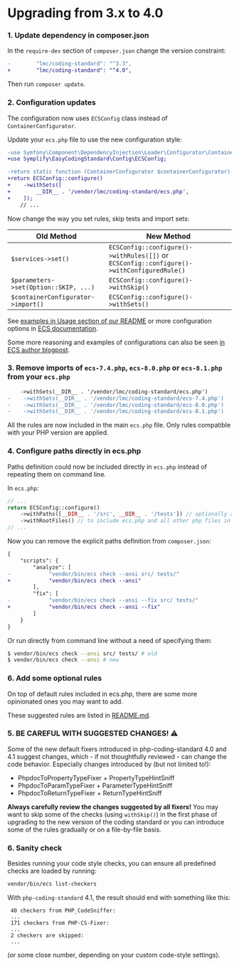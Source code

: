 # Upgrading from 3.x to 4.0

### 1. Update dependency in composer.json
In the `require-dev` section of `composer.json` change the version constraint:

```diff
-        "lmc/coding-standard": "^3.3",
+        "lmc/coding-standard": "^4.0",
```

Then run `composer update`.

### 2. Configuration updates
The configuration now uses `ECSConfig` class instead of `ContainerConfigurator`.

Update your `ecs.php` file to use the new configuration style:

```diff
-use Symfony\Component\DependencyInjection\Loader\Configurator\ContainerConfigurator;
+use Symplify\EasyCodingStandard\Config\ECSConfig;

-return static function (ContainerConfigurator $containerConfigurator): void {
+return ECSConfig::configure()
+    ->withSets([
+        __DIR__ . '/vendor/lmc/coding-standard/ecs.php',
+    ]);
    // ...
```

Now change the way you set rules, skip tests and import sets:

| Old Method                            | New Method                                                                                |
|---------------------------------------|-------------------------------------------------------------------------------------------|
| `$services->set()`                    | `ECSConfig::configure()->withRules([])` or `ECSConfig::configure()->withConfiguredRule()` |
| `$parameters->set(Option::SKIP, ...)` | `ECSConfig::configure()->withSkip()`                                                      |
| `$containerConfigurator->import()`    | `ECSConfig::configure()->withSets()`                                                      |

See [examples in Usage section of our README](https://github.com/alma-oss/php-coding-standard?tab=readme-ov-file#usage)
or more configuration options in [ECS documentation](https://github.com/easy-coding-standard/easy-coding-standard/tree/main?tab=readme-ov-file#configure).

Some more reasoning and examples of configurations can also be seen [in ECS author blogpost](https://tomasvotruba.com/blog/new-in-ecs-simpler-config).

### 3. Remove imports of `ecs-7.4.php`, `ecs-8.0.php` or `ecs-8.1.php` from your `ecs.php`
```diff
    ->withSets(__DIR__ . '/vendor/lmc/coding-standard/ecs.php')
-    ->withSets(__DIR__ . '/vendor/lmc/coding-standard/ecs-7.4.php')
-    ->withSets(__DIR__ . '/vendor/lmc/coding-standard/ecs-8.0.php')
-    ->withSets(__DIR__ . '/vendor/lmc/coding-standard/ecs-8.1.php')
```

All the rules are now included in the main `ecs.php` file. Only rules compatible with your PHP version are applied.

### 4. Configure paths directly in ecs.php

Paths definition could now be included directly in `ecs.php` instead of repeating them on command line.

In `ecs.php`:
```php
// ...
return ECSConfig::configure()
    ->withPaths([__DIR__ . '/src', __DIR__ . '/tests']) // optionally add 'config' or other directories with PHP files
    ->withRootFiles() // to include ecs.php and all other php files in the root directory
// ...
```

Now you can remove the explicit paths definition from `composer.json`:
```diff
{
    "scripts": {
        "analyze": [
-            "vendor/bin/ecs check --ansi src/ tests/"
+            "vendor/bin/ecs check --ansi"
        ],
        "fix": [
-            "vendor/bin/ecs check --ansi --fix src/ tests/"
+            "vendor/bin/ecs check --ansi --fix"
        ]
    }
}
```

Or run directly from command line without a need of specifying them:
```bash
$ vendor/bin/ecs check --ansi src/ tests/ # old
$ vendor/bin/ecs check --ansi # new
```

### 6. Add some optional rules
On top of default rules included in ecs.php, there are some more opinionated ones you may want to add.

These suggested rules are listed in [README.md](https://github.com/alma-oss/php-coding-standard?tab=readme-ov-file#add-custom-checks-or-override-default-settings).

### 5. BE CAREFUL WITH SUGGESTED CHANGES! ⚠️

Some of the new default fixers introduced in php-coding-standard 4.0 and 4.1 suggest changes, which - if not
thoughtfully reviewed - can change the code behavior. Especially changes introduced by (but not limited to!):

- PhpdocToPropertyTypeFixer + PropertyTypeHintSniff
- PhpdocToParamTypeFixer + ParameterTypeHintSniff
- PhpdocToReturnTypeFixer + ReturnTypeHintSniff

**Always carefully review the changes suggested by all fixers!** You may want to skip some of the checks
(using `withSkip()`) in the first phase of upgrading to the new version of the coding standard
or you can introduce some of the rules gradually or on a file-by-file basis.

### 6. Sanity check
Besides running your code style checks, you can ensure all predefined checks are loaded by running:

```sh
vendor/bin/ecs list-checkers
```

With `php-coding-standard` 4.1, the result should end with something like this:
```
 40 checkers from PHP_CodeSniffer:
 ...
 171 checkers from PHP-CS-Fixer:
 ...
 2 checkers are skipped:
 ...
```

(or some close number, depending on your custom code-style settings).
